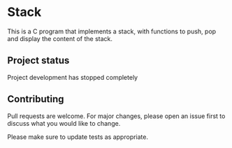 # Stack
This is a C program that implements a stack, with functions to push, pop and display the content of the stack.

## Project status
Project development has stopped completely

## Contributing
Pull requests are welcome. For major changes, please open an issue first to discuss what you would like to change.

Please make sure to update tests as appropriate.